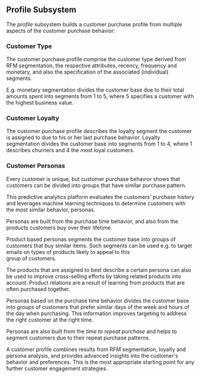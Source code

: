 
## Profile Subsystem

The *profile* subsystem builds a customer purchase profile from multiple aspects
of the customer purchase behavior:


### Customer Type

The customer purchase profile comprise the customer type derived from RFM segmentation, the 
respective attributes, recency, frequency and monetary, and also the specification of the 
associated (individual) segments.

E.g. monetary segmentation divides the customer base due to their total amounts spent into 
segments from 1 to 5, where 5 specifies a customer with the highest business value.


### Customer Loyalty

The customer purchase profile describes the loyalty segment the customer is assigned to due to 
his or her last purchase behavior. Loyalty segmentation divides the customer base into segments 
from 1 to 4, where 1 describes churners and 4 the most loyal customers.


### Customer Personas

Every customer is unique, but customer purchase behavior shows that customers can be divided into
groups that have similar purchase pattern.
 
This predictive analytics platform evaluates the customers' purchase history and leverages 
machine learning techniques to determine customers with the most similar behavior, personas.

Personas are built from the purchase time behavior, and also from the products customers 
buy over their lifetime.

Product based personas segments the customer base into groups of customers that buy similar items. 
Such segments can be used e.g. to target emails on types of products likely to appeal to this  
group of customers.

The products that are assigned to best describe a certain persona can also be used to improve 
cross-selling efforts by taking related products into account. Product relations are a result 
of learning from products that are often purchased together.

Personas based on the purchase time behavior divides the customer base into groups of customers 
that prefer similar days of the week and hours of the day when purchasing. This information improves 
targeting to address the right customer at the right time.

Personas are also built from the *time to repeat purchase* and helps to segment customers due to 
their repeat purchase patterns.  


A customer profile combines results from RFM segmentation, loyalty and persona analysis, and provides 
advanced insights into the customer's behavior and preferences. This is the most appropriate starting 
point for any further customer engagement strategies.
